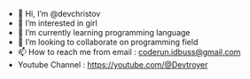 - 👋 Hi, I’m @devchristov
- 👀 I’m interested in girl
- 🌱 I’m currently learning programming language
- 💞️ I’m looking to collaborate on programming field
- 📫 How to reach me from email : coderun.idbuss@gmail.com
- Youtube Channel : https://youtube.com/@Devtroyer

<!---
devchristov/devchristov is a ✨ special ✨ repository because its `README.md` (this file) appears on your GitHub profile.
You can click the Preview link to take a look at your changes.
--->
